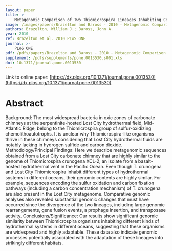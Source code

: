 ```yaml
---
layout: paper
title: >-
    Metagenomic Comparison of Two Thiomicrospira Lineages Inhabiting Contrasting Deep-Sea Hydrothermal Environments
image: /images/papers/Brazelton and Baross - 2010 - Metagenomic Comparison of Two Thiomicrospira Linea.png
authors: Brazelton, William J.; Baross, John A.
year: 2010
ref: Brazelton et al. 2010 PLoS ONE
journal: >-
    PLoS ONE
pdf: /pdfs/papers/Brazelton and Baross - 2010 - Metagenomic Comparison of Two Thiomicrospira Linea.pdf
supplement: /pdfs/supplements/pone.0013530.s001.xls
doi: 10.1371/journal.pone.0013530
---
```


Link to online paper: [https://dx.plos.org/10.1371/journal.pone.0013530](https://dx.plos.org/10.1371/journal.pone.0013530)

# Abstract

Background: The most widespread bacteria in oxic zones of carbonate chimneys at the serpentinite-hosted Lost City hydrothermal field, Mid-Atlantic Ridge, belong to the Thiomicrospira group of sulfur-oxidizing chemolithoautotrophs. It is unclear why Thiomicrospira-like organisms thrive in these chimneys considering that Lost City hydrothermal fluids are notably lacking in hydrogen sulfide and carbon dioxide. Methodology/Principal Findings: Here we describe metagenomic sequences obtained from a Lost City carbonate chimney that are highly similar to the genome of Thiomicrospira crunogena XCL-2, an isolate from a basalt-hosted hydrothermal vent in the Pacific Ocean. Even though T. crunogena and Lost City Thiomicrospira inhabit different types of hydrothermal systems in different oceans, their genomic contents are highly similar. For example, sequences encoding the sulfur oxidation and carbon fixation pathways (including a carbon concentration mechanism) of T. crunogena are also present in the Lost City metagenome. Comparative genomic analyses also revealed substantial genomic changes that must have occurred since the divergence of the two lineages, including large genomic rearrangements, gene fusion events, a prophage insertion, and transposase activity. Conclusions/Significance: Our results show significant genomic similarity between Thiomicrospira organisms inhabiting different kinds of hydrothermal systems in different oceans, suggesting that these organisms are widespread and highly adaptable. These data also indicate genomic processes potentially associated with the adaptation of these lineages into strikingly different habitats.

